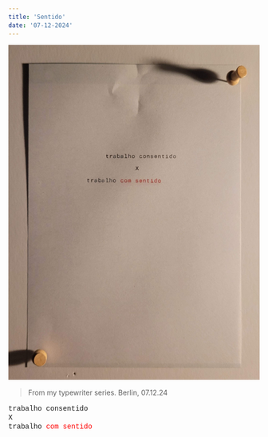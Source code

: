 ```yaml
---
title: 'Sentido'
date: '07-12-2024'
---
```


![sentido](sentido.jpg)

> From my typewriter series. Berlin, 07.12.24

<span style="font-family: courier, monospace;">
	trabalho consentido<br />
	X<br />
	trabalho <font style="color: red">com sentido</font>
</span>

